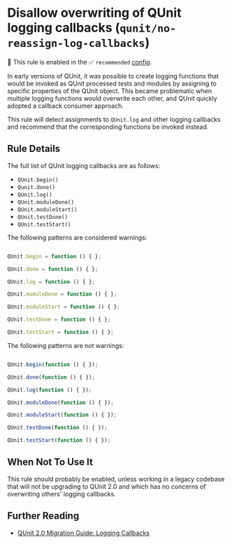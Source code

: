 # Disallow overwriting of QUnit logging callbacks (`qunit/no-reassign-log-callbacks`)

💼 This rule is enabled in the ✅ `recommended` [config](https://github.com/platinumazure/eslint-plugin-qunit/blob/main/README.md#configurations).

<!-- end auto-generated rule header -->

In early versions of QUnit, it was possible to create logging functions that
would be invoked as QUnit processed tests and modules by assigning to specific
properties of the QUnit object. This became problematic when multiple logging
functions would overwrite each other, and QUnit quickly adopted a callback
consumer approach.

This rule will detect assignments to `QUnit.log` and other logging callbacks
and recommend that the corresponding functions be invoked instead.

## Rule Details

The full list of QUnit logging callbacks are as follows:

* `QUnit.begin()`
* `Qunit.done()`
* `QUnit.log()`
* `QUnit.moduleDone()`
* `QUnit.moduleStart()`
* `QUnit.testDone()`
* `QUnit.testStart()`

The following patterns are considered warnings:

```js

QUnit.begin = function () { };

QUnit.done = function () { };

QUnit.log = function () { };

QUnit.moduleDone = function () { };

QUnit.moduleStart = function () { };

QUnit.testDone = function () { };

QUnit.testStart = function () { };

```

The following patterns are not warnings:

```js

QUnit.begin(function () { });

QUnit.done(function () { });

QUnit.log(function () { });

QUnit.moduleDone(function () { });

QUnit.moduleStart(function () { });

QUnit.testDone(function () { });

QUnit.testStart(function () { });

```

## When Not To Use It

This rule should probably be enabled, unless working in a legacy codebase that
will not be upgrading to QUnit 2.0 and which has no concerns of overwriting
others' logging callbacks.

## Further Reading

* [QUnit 2.0 Migration Guide: Logging Callbacks](https://qunitjs.com/upgrade-guide-2.x/#replace-qunit-log-callback-with-qunit-log-callback-for-all-reporting-callbacks)
